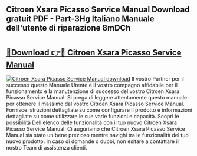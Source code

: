 ## Citroen Xsara Picasso Service Manual Download gratuit PDF - Part-3Hg Italiano Manuale dell'utente di riparazione 8mDCh

# <h2><a href="http://dfbbj8p.blite.top/?on=Citroen+Xsara+Picasso+Service+Manual">🔗Download 👉🔴 Citroen Xsara Picasso Service Manual</a></h2>

[![Citroen Xsara Picasso Service Manual download](https://i.imgur.com/lujVjoI.png)](http://dfbbj8p.blite.top/?on=Citroen+Xsara+Picasso+Service+Manual)
Il vostro Partner per il successo questo Manuale Utente è il vostro compagno affidabile per il funzionamento e la manutenzione di successo del vostro Citroen Xsara Picasso Service Manual. Si prega di leggere attentamente questo manuale per ottenere il massimo dal vostro Citroen Xsara Picasso Service Manual. Fornisce istruzioni dettagliate su come configurare il prodotto e informazioni dettagliate su come utilizzare le sue varie funzioni e capacità. Scopri le possibilità Dell'elenco delle funzionalità con il tuo nuovo Citroen Xsara Picasso Service Manual. Ci auguriamo che Citroen Xsara Picasso Service Manual sia stato un bene prezioso mentre navighi tra le funzionalità del tuo nuovo prodotto. In caso di domande o dubbi, non esitare a contattare il nostro Team di assistenza clienti.
